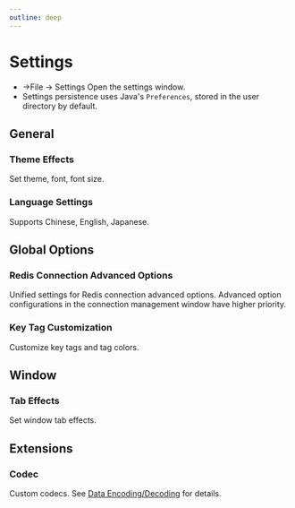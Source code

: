 ```yaml
---
outline: deep
---
```


<script setup>
import ImageWithTheme from '.vitepress/components/ImageWithTheme.vue'
</script>

# Settings

- &rarr;<span style="color: var(--vp-c-brand);">File</span> &rarr; <span style="color: var(--vp-c-brand);">Settings</span> Open the settings window.
- Settings persistence uses Java's `Preferences`, stored in the user directory by default.

## General

### Theme Effects
Set theme, font, font size.
### Language Settings
Supports Chinese, English, Japanese.

## Global Options
### Redis Connection Advanced Options
Unified settings for Redis connection advanced options. Advanced option configurations in the connection management window have higher priority.
### Key Tag Customization
Customize key tags and tag colors.

## Window
### Tab Effects
Set window tab effects.

## Extensions
### Codec
Custom codecs. See [Data Encoding/Decoding](./extensions.md#Data%20Encoding/Decoding) for details.